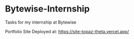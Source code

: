 # Bytewise-Internship
Tasks for my internship at Bytewise

Portfolio Site Deployed at: https://site-topaz-theta.vercel.app/
